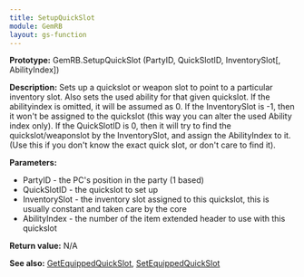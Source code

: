 ```yaml
---
title: SetupQuickSlot
module: GemRB
layout: gs-function
---
```


**Prototype:** GemRB.SetupQuickSlot (PartyID, QuickSlotID, InventorySlot[, AbilityIndex])

**Description:** Sets up a quickslot or weapon slot to point to a particular 
inventory slot. Also sets the used ability for that given quickslot. 
If the abilityindex is omitted, it will be assumed as 0. 
If the InventorySlot is -1, then it won't be assigned to the quickslot 
(this way you can alter the used Ability index only). 
If the QuickSlotID is 0, then it will try to find the quickslot/weaponslot 
by the InventorySlot, and assign the AbilityIndex to it. 
(Use this if you don't know the exact quick slot, or don't care to find it).

**Parameters:**
  * PartyID       - the PC's position in the party (1 based)
  * QuickSlotID   - the quickslot to set up
  * InventorySlot - the inventory slot assigned to this quickslot, this is
usually constant and taken care by the core
  * AbilityIndex  - the number of the item extended header to use with this quickslot

**Return value:** N/A

**See also:** [GetEquippedQuickSlot](GetEquippedQuickSlot.md), [SetEquippedQuickSlot](SetEquippedQuickSlot.md)

